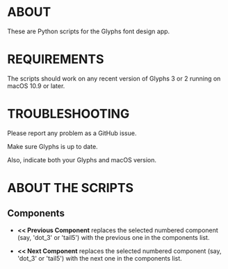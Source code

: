 # ABOUT

These are Python scripts for the Glyphs font design app.


# REQUIREMENTS

The scripts should work on any recent version of Glyphs 3 or 2 running on macOS 10.9 or later.


# TROUBLESHOOTING
Please report any problem as a GitHub issue.

Make sure Glyphs is up to date.

Also, indicate both your Glyphs and macOS version.


# ABOUT THE SCRIPTS

## Components

* **<< Previous Component** replaces the selected numbered component (say, 'dot_3' or 'tail5') with the previous one in the components list.

* **<< Next Component** replaces the selected numbered component (say, 'dot_3' or 'tail5') with the next one in the components list.

